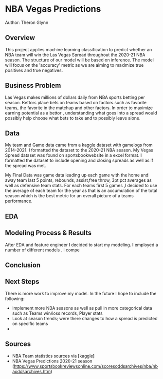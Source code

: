 # NBA Vegas Predictions

Author: Theron Glynn

## Overview
This project applies machine learning classification to predict whether an NBA team will win the Las Vegas Spread
throughout the 2020-21 NBA season. The structure of our model will be based on inference. The model will focus on
the 'accuracy' metric as we are aiming to maximize true positives and true negatives.

## Business Problem
Las Vegas makes millions of dollars daily from NBA sports betting per season. Bettors place bets on teams based on
factors such as favorite teams, the favorite in the matchup and other factors. In order to maximize earning potential
as a bettor , understanding what goes into a spread would possibly help choose what bets to take and to possibly leave
alone. 

## Data
My team and Game data came from a kaggle dataset with gamelogs from 2014-2021. I formatted the dataset to the 2020-21
NBA season. My Vegas Spread dataset was found on sportsbookwebsite in a excel format. I formatted the dataset to include
opening and closing spreads as well as if the spread was met. 

My Final Data was game data leading up each game with the home and away team last 5 points, rebounds, assist,free throw,
3pt pct averages as well as defensive team stats. For each teams first 5 games ,I decided to use the average of each team 
for the year as that is an accumulation of the total season which is the best metric for an overall picture of a teams 
performance. 

## EDA


## Modeling Process & Results
After EDA and feature engineer I decided to start my modeling. I employed a number of different models . I compe

## Conclusion



## Next Steps
There is more work to improve my model. In the future I hope to include the following:
* Implement more NBA seasons as well as pull in more categorical data such as Teams win/loss records, Player stats
* Look at season trends; were there changes to how a spread is predicted on specific teams
* 

## Sources
* NBA Team statistics sources via [kaggle] 
* NBA Vegas Predictions 2020-21 season (https://www.sportsbookreviewsonline.com/scoresoddsarchives/nba/nbaoddsarchives.htm)
